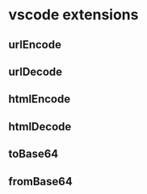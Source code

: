 # vscode extensions 
## urlEncode
## urlDecode
## htmlEncode
## htmlDecode
## toBase64
## fromBase64
